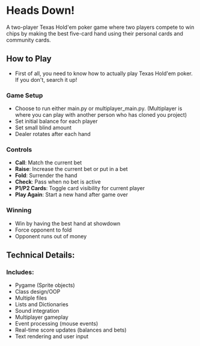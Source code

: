 # Heads Down!
A two-player Texas Hold'em poker game where two players compete to win chips by making the best five-card hand using their personal cards and community cards. 

## How to Play
- First of all, you need to know how to actually play Texas Hold'em poker. If you don't, search it up!

### Game Setup
- Choose to run either main.py or multiplayer_main.py. (Multiplayer is where you can play with another person who has cloned you project)
- Set initial balance for each player
- Set small blind amount
- Dealer rotates after each hand

### Controls
- **Call**: Match the current bet
- **Raise**: Increase the current bet or put in a bet
- **Fold**: Surrender the hand
- **Check**: Pass when no bet is active
- **P1/P2 Cards**: Toggle card visibility for current player
- **Play Again**: Start a new hand after game over

### Winning
- Win by having the best hand at showdown
- Force opponent to fold
- Opponent runs out of money

## Technical Details:
### Includes:
- Pygame (Sprite objects)
- Class design/OOP
- Multiple files
- Lists and Dictionaries
- Sound integration
- Multiplayer gameplay
- Event processing (mouse events)
- Real-time score updates (balances and bets)
- Text rendering and user input
